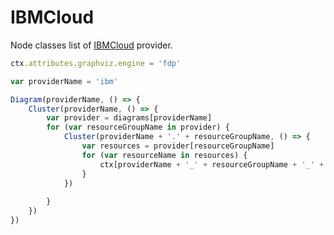 # IBMCloud

Node classes list of [IBMCloud](https://github.com/mingrammer/diagrams/tree/master/resources/ibm) provider.

<script>listResources("ibm");</script>

```js
ctx.attributes.graphviz.engine = 'fdp'

var providerName = 'ibm'

Diagram(providerName, () => {
	Cluster(providerName, () => {
		var provider = diagrams[providerName]
		for (var resourceGroupName in provider) {
			Cluster(providerName + '.' + resourceGroupName, () => {
				var resources = provider[resourceGroupName]
				for (var resourceName in resources) {
					ctx[providerName + '_' + resourceGroupName + '_' + resourceName] = resources[resourceName](resourceName)
				}
			})
			
		}
	})
})
```
